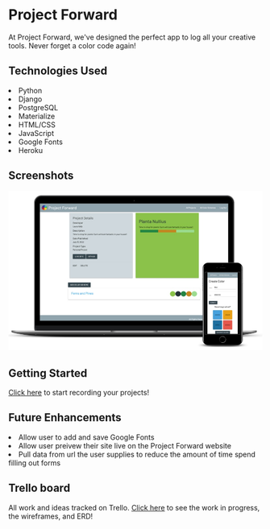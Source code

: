 # Project Forward

At Project Forward, we've designed the perfect app to log all your creative tools. Never forget a color code again!

## Technologies Used
<li>Python</li>
<li>Django</li>
<li>PostgreSQL</li>
<li>Materialize</li>
<li>HTML/CSS</li>
<li>JavaScript</li>
<li>Google Fonts</li>
<li>Heroku</li>

## Screenshots
<p align="center">
<img src="https://github.com/laurakelly1/project-forward/blob/main/main_app/static/images/screenshots.jpg?raw=true"/>
</p>

## Getting Started
<a href="https://project-forward.herokuapp.com/" target="_blank">Click here</a> to start recording your projects!

## Future Enhancements
<li>Allow user to add and save Google Fonts </li>
<li>Allow user preivew their site live on the Project Forward website </li>
<li>Pull data from url the user supplies to reduce the amount of time spend filling out forms</li>
</ul>

## Trello board 
All work and ideas tracked on Trello. 
<a href="https://trello.com/b/rM4KFO1q/project-forward" target="_blank">Click here</a> to see the work in progress, the wireframes, and ERD!